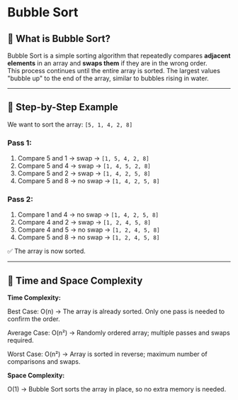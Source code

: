 # Bubble Sort

## 🔹 What is Bubble Sort?
Bubble Sort is a simple sorting algorithm that repeatedly compares **adjacent elements** in an array and **swaps them** if they are in the wrong order.  
This process continues until the entire array is sorted. The largest values "bubble up" to the end of the array, similar to bubbles rising in water.

---

## 🔹 Step-by-Step Example

We want to sort the array: `[5, 1, 4, 2, 8]`

### **Pass 1:**
1. Compare 5 and 1 → swap → `[1, 5, 4, 2, 8]`
2. Compare 5 and 4 → swap → `[1, 4, 5, 2, 8]`
3. Compare 5 and 2 → swap → `[1, 4, 2, 5, 8]`
4. Compare 5 and 8 → no swap → `[1, 4, 2, 5, 8]`

### **Pass 2:**
1. Compare 1 and 4 → no swap → `[1, 4, 2, 5, 8]`
2. Compare 4 and 2 → swap → `[1, 2, 4, 5, 8]`
3. Compare 4 and 5 → no swap → `[1, 2, 4, 5, 8]`
4. Compare 5 and 8 → no swap → `[1, 2, 4, 5, 8]`

✅ The array is now sorted.

---

## 🔹 Time and Space Complexity

**Time Complexity:**

Best Case: O(n) → The array is already sorted. Only one pass is needed to confirm the order.

Average Case: O(n²) → Randomly ordered array; multiple passes and swaps required.

Worst Case: O(n²) → Array is sorted in reverse; maximum number of comparisons and swaps.

**Space Complexity:**

O(1) → Bubble Sort sorts the array in place, so no extra memory is needed.





